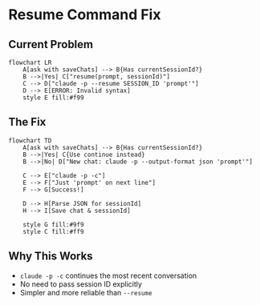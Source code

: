 # Resume Command Fix

## Current Problem
```mermaid
flowchart LR
    A[ask with saveChats] --> B{Has currentSessionId?}
    B -->|Yes| C["resume(prompt, sessionId)"]
    C --> D["claude -p --resume SESSION_ID 'prompt'"]
    D --> E[ERROR: Invalid syntax]
    style E fill:#f99
```

## The Fix
```mermaid
flowchart TD
    A[ask with saveChats] --> B{Has currentSessionId?}
    B -->|Yes| C{Use continue instead}
    B -->|No| D["New chat: claude -p --output-format json 'prompt'"]
    
    C --> E["claude -p -c"]
    E --> F["Just 'prompt' on next line"]
    F --> G[Success!]
    
    D --> H[Parse JSON for sessionId]
    H --> I[Save chat & sessionId]
    
    style G fill:#9f9
    style C fill:#ff9
```

## Why This Works
- `claude -p -c` continues the most recent conversation
- No need to pass session ID explicitly
- Simpler and more reliable than `--resume`